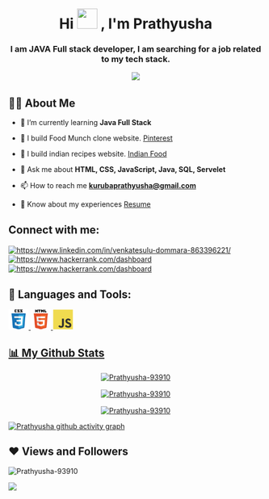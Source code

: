 <h1 align="center">Hi <img src="https://user-images.githubusercontent.com/76251822/184340507-a428029b-e36e-4dcf-a266-ade9cc52e6cc.gif" width="40" height="40"></img>
, I'm Prathyusha</h1>
<h3 align="center">I am JAVA Full stack developer, I am searching for a job related to my tech stack.</h3>

<p align="center"><img src="https://github.com/Prathyusha-93910/Prathyusha-93910/assets/134360404/525386fc-e64d-4b32-bdc5-919dcb6b1aea"></img><p>

## 🙋‍♂️ About Me
- 🌱 I’m currently learning **Java Full Stack**
- 🌹 I build Food Munch clone website. [Pinterest](https://pinterestclone1.netlify.app/)
- 🔭 I build indian recipes website. [Indian Food](https://indianfood.vercel.app/)


- 💬 Ask me about **HTML, CSS, JavaScript, Java, SQL, Servelet**

- 📫 How to reach me **kurubaprathyusha@gmail.com**

- 📄 Know about my experiences [Resume](https://drive.google.com/file/d/1K9U8XbWRd-W07ENFlpfTnAw3k-kkSfMA/view?usp=sharing)

## Connect with me:
<p align="left">
<a href="https://www.linkedin.com/in/venkatesulu-dommara-863396221/" target="blank"><img align="center" src="https://raw.githubusercontent.com/rahuldkjain/github-profile-readme-generator/master/src/images/icons/Social/linked-in-alt.svg" alt="https://www.linkedin.com/in/venkatesulu-dommara-863396221/" height="30" width="40" /></a>
<a href="https://the-awesome-venkycoder422-site.netlify.app/" target="blank"><img align="center" src="https://cdn-icons-png.flaticon.com/512/351/351456.png" alt="https://www.hackerrank.com/dashboard" height="30" width="40" /></a>
<a href="https://www.hackerrank.com/dommaravenkates1" target="blank"><img align="center" src="https://raw.githubusercontent.com/rahuldkjain/github-profile-readme-generator/master/src/images/icons/Social/hackerrank.svg" alt="https://www.hackerrank.com/dashboard" height="30" width="40" /></a>
</p>

## 🚀 Languages and Tools:
<p align="left"> <a href="https://www.w3schools.com/css/" target="_blank" rel="noreferrer">

<img src="https://raw.githubusercontent.com/devicons/devicon/master/icons/css3/css3-original-wordmark.svg" alt="css3" width="40" height="40"/> </a> <a href="https://www.w3.org/html/" target="_blank" rel="noreferrer"> <img src="https://raw.githubusercontent.com/devicons/devicon/master/icons/html5/html5-original-wordmark.svg" alt="html5" width="40" height="40"/> </a> <a href="https://developer.mozilla.org/en-US/docs/Web/JavaScript" target="_blank" rel="noreferrer"> <img src="https://raw.githubusercontent.com/devicons/devicon/master/icons/javascript/javascript-original.svg" alt="javascript" width="40" height="40"/> </a> <a href="https://reactjs.org/" target="_blank" rel="noreferrer"> 

</p>

<p align="left">

</p>


## 📊 My Github Stats

<p align="center"><img align="center"  src="https://github-readme-streak-stats.herokuapp.com/?user=Prathyusha-93910&theme=algolia&show_icons=true&locale=en" alt="Prathyusha-93910" /></p>

<p align="center"><img align="center" src="https://github-readme-stats.vercel.app/api?username=Prathyusha-93910&theme=algolia&show_icons=true&locale=en" alt="Prathyusha-93910" /></p>

<p align="center"><img align="center" src="https://github-readme-stats.vercel.app/api/top-langs?username=Prathyusha-93910&theme=algolia&show_icons=true&locale=en&layout=compact" alt="Prathyusha-93910" /></p>

[![Prathyusha github activity graph](https://activity-graph.herokuapp.com/graph?username=Prathyusha-93910&theme=react-dark)](https://github.com/Prathyusha-93910/github-readme-activity-graph)

## ❤ Views and Followers
<p align="left"> <img src="https://komarev.com/ghpvc/?username=Prathyusha-93910&label=Profile%20views&color=brightgreen" alt="Prathyusha-93910" /> </p>

<img src="https://user-images.githubusercontent.com/76251822/184345097-608a115d-e2e7-41df-9f19-97e8f8bbad1f.svg"></img>

